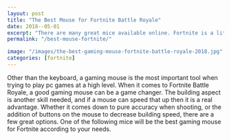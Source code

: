 ```yaml
---
layout: post
title: "The Best Mouse for Fortnite Battle Royale"
date: 2018--05-01
excerpt: "There are many great mice available online. Fortnite is a litte different than other games, and the building aspect can be made easier with a certain mouse."
permalink: "/best-mouse-fortnite/"

image: "/images/the-best-gaming-mouse-fortnite-battle-royale-2018.jpg"
categories: [fortnite]
---
```

Other than the keyboard, a gaming mouse is the most important tool when trying to play pc games at a high level. When it comes to Fortnite Battle Royale, a good gaming mouse can be a game changer. The building aspect is another skill needed, and if a mouse can speed that up then it is a real advantage. Whether it comes down to pure accuracy when shooting, or the addition of buttons on the mouse to decrease building speed, there are a few great options. One of the following mice will be the best gaming mouse for Fortnite according to your needs.

